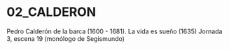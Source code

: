 # 02_CALDERON
Pedro Calderón de la barca (1600 - 1681). La vida es sueño (1635) Jornada 3, escena 19 (monólogo de Segismundo)
